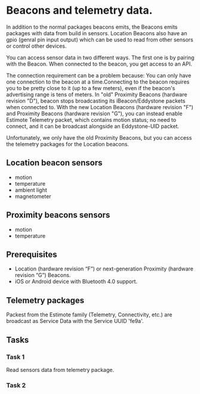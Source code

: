 # Beacons and telemetry data.

In addition to the normal packages beacons emits, the Beacons emits packages with data from build in sensors. Location Beacons also have an gpio (genral pin input output) which can be used to read from other sensors or control other devices.

You can access sensor data in two different ways. The first one is by pairing with the Beacon.
When connected to the beacon, you get access to an API.

The connection requirement can be a problem because: You can only have one connection to the beacon at a time.Connecting to the beacon requires you to be pretty close to it (up to a few meters), even if the beacon's advertising range is tens of meters.
In "old" Proximity Beacons (hardware revision "D"), beacon stops broadcasting its iBeacon/Eddystone packets when connected to.
With the new Location Beacons (hardware revision "F") and Proximity Beacons (hardware revision "G"), you can instead enable Estimote Telemetry packet, which contains motion status; no need to connect, and it can be broadcast alongside an Eddystone-UID packet.

Unfortunately, we only have the old Proximity Beacons, but you can access the telemetry packages for the Location beacons.

## Location beacon sensors

- motion
- temperature
- ambient light
- magnetometer

## Proximity beacons sensors

- motion
- temperature

## Prerequisites

- Location (hardware revision “F”) or next-generation Proximity (hardware revision “G”) Beacons.
- iOS or Android device with Bluetooth 4.0 support.

## Telemetry packages

Packest from the Estimote family (Telemetry, Connectivity, etc.) are broadcast as Service Data with the Service UUID 'fe9a'.

## Tasks

### Task 1

Read sensors data from telemetry package.

### Task 2
